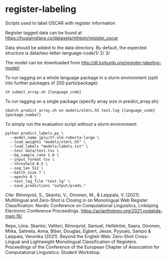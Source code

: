 # register-labeling

Scripts used to label OSCAR with register information

Register tagged data can be found at https://huggingface.co/datasets/mhtoin/register_oscar

Data should be added to the data directory. By default, the expected structure is data/two-letter-language-code/1/ 2/ 3/

The model can be downloaded from  http://dl.turkunlp.org/register-labeling-model/

To run tagging on a whole language package in a slurm environment (split into further packages of 200 parts/package):

```sh submit_array.sh {language_code}```

To run tagging on a single package (specify array size in predict_array.sh):

```sbatch predict_array.sh en models/xlmrL.h5 test.log {language_code} {package_number}```

To simply run the evaluation script without a slurm environment:
```
python predict_labels.py \
  --model_name jplu/tf-xlm-roberta-large \
  --load_weights "models/xlmrL.h5" \
  --load_labels "models/labels.txt" \
  --test data/test.tsv \
  --bg_sample_rate 1.0 \
  --input_format tsv \
  --threshold 0.5 \
  --seq_len 512 \
  --batch_size 7 \
  --epochs 0 \
  --test_log_file "test.lg" \
  --save_predictions "output/preds."
  ```

Cite:
Rönnqvist, S., Skantsi, V., Oinonen, M., & Laippala, V. (2021). Multilingual and Zero-Shot is Closing in on Monolingual Web Register Classification. Nordic Conference on Computational Linguistics, Linköping Electronic Conference Proceedings. https://aclanthology.org/2021.nodalida-main.16/

Repo, Liina. Skantsi, Valtteri, Rönnqvist, Samuel, Hellström, Saara, Oinonen, Miika, Salmela, Anna, Biber, Douglas, Egbert, Jesse, Pyysalo, Sampo & Laippala, Veronika (2021). Beyond the English Web: Zero-Shot Cross-Lingual and Lightweight Monolingual Classification of Registers. Proceedings of the Conference of the European Chapter of Association for Computational Linguistics: Student Workshop.
